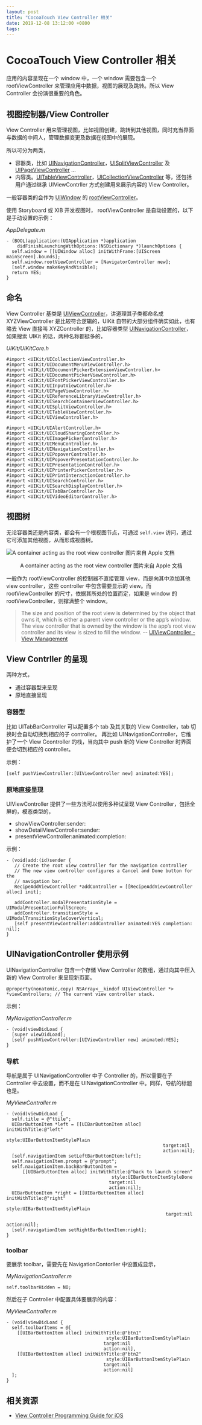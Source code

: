 ```yaml
---
layout: post
title: "CocoaTouch View Controller 相关"
date: 2019-12-08 13:12:00 +0800
tags: 
---
```

    
# CocoaTouch View Controller 相关

应用的内容呈现在一个 window 中，一个 window 需要包含一个 rootViewController 来管理应用中数据，视图的展现及跳转。所以 View Controller  会扮演很重要的角色。

## 视图控制器/View Controller

View Controller 用来管理视图，比如视图创建，跳转到其他视图，同时充当界面与数据的中间人，管理数据变更及数据在视图中的展现。

所以可分为两类，
- 容器类，比如 [UINavigationController](https://developer.apple.com/documentation/uikit/uinavigationcontroller)，[UISplitViewController](https://developer.apple.com/documentation/uikit/uisplitviewcontroller) 及 [UIPageViewController](https://developer.apple.com/documentation/uikit/uipageviewcontroller) ...
- 内容类。[UITableViewController](https://developer.apple.com/documentation/uikit/uitableviewcontroller)，[UICollectionViewController](https://developer.apple.com/documentation/uikit/uicollectionviewcontroller) 等，还包括用户通过继承 UIViewContrller 方式创建用来展示内容的 View Controller。

一般容器类的会作为 [UIWindow](https://developer.apple.com/documentation/uikit/uiwindow) 的 [rootViewController](https://developer.apple.com/documentation/uikit/uiwindow/1621581-rootviewcontroller)。

使用 Storyboard 或 XIB 开发视图时， rootViewController 是自动设置的，以下是手动设置的示例：

_AppDelegate.m_
```objc
- (BOOL)application:(UIApplication *)application
    didFinishLaunchingWithOptions:(NSDictionary *)launchOptions {
  self.window = [[UIWindow alloc] initWithFrame:[UIScreen mainScreen].bounds];
  self.window.rootViewController = [NavigatorController new];
  [self.window makeKeyAndVisible];
  return YES;
}
```

## 命名

View Controller 基类是   [UIViewController](https://developer.apple.com/documentation/uikit/uiviewcontroller?language=objc)，讲道理其子类都命名成 XYZViewController 是比较符合逻辑的，UIKit 自带的大部分组件确实如此，也有略去 View 直接叫 XYZController 的，比如容器类型 [UINavigationController](https://developer.apple.com/documentation/uikit/uinavigationcontroller)，如果搜索 UIKit 的话，两种名称都挺多的，

_UIKit/UIKitCore.h_

```objc
#import <UIKit/UICollectionViewController.h>
#import <UIKit/UIDocumentMenuViewController.h>
#import <UIKit/UIDocumentPickerExtensionViewController.h>
#import <UIKit/UIDocumentPickerViewController.h>
#import <UIKit/UIFontPickerViewController.h>
#import <UIKit/UIInputViewController.h>
#import <UIKit/UIPageViewController.h>
#import <UIKit/UIReferenceLibraryViewController.h>
#import <UIKit/UISearchContainerViewController.h>
#import <UIKit/UISplitViewController.h>
#import <UIKit/UITableViewController.h>
#import <UIKit/UIViewController.h>

#import <UIKit/UIAlertController.h>
#import <UIKit/UICloudSharingController.h>
#import <UIKit/UIImagePickerController.h>
#import <UIKit/UIMenuController.h>
#import <UIKit/UINavigationController.h>
#import <UIKit/UIPopoverController.h>
#import <UIKit/UIPopoverPresentationController.h>
#import <UIKit/UIPresentationController.h>
#import <UIKit/UIPrinterPickerController.h>
#import <UIKit/UIPrintInteractionController.h>
#import <UIKit/UISearchController.h>
#import <UIKit/UISearchDisplayController.h>
#import <UIKit/UITabBarController.h>
#import <UIKit/UIVideoEditorController.h>
```


## 视图树

无论容器类还是内容类，都会有一个根视图节点，可通过 `self.view` 访问，通过它可添加其他视图，从而形成视图树。

![A container acting as the root view controller 图片来自 Apple 文档](https://developer.apple.com/library/archive/featuredarticles/ViewControllerPGforiPhoneOS/Art/VCPG-container-acting-as-root-view-controller_2-2_2x.png)
<p align="center">A container acting as the root view controller 图片来自 Apple 文档</p>

一般作为 rootViewController 的控制器不直接管理 view，而是向其中添加其他 view controller，这些 controller 中包含需要显示的 view。而 rootViewController 的尺寸，依据其所处的位置而定，如果是 window 的 rootViewController，则撑满整个 window。

> The size and position of the root view is determined by the object that owns it, which is either a parent view controller or the app’s window. The view controller that is owned by the window is the app’s root view controller and its view is sized to fill the window.
> -- [UIViewController - View Management](https://developer.apple.com/documentation/uikit/uiviewcontroller?language=objc)


## View Contrller 的呈现

两种方式，
- 通过容器型来呈现
- 原地直接呈现

### 容器型

比如 UITabBarController 可以配置多个 tab 及其关联的 View Controller，tab 切换时会自动切换到相应的子 controller。
再比如 UINavigationController，它维护了一个 View Ccontroller 的栈，当向其中 push 新的 View Controller 时界面便会切到相应的 controller。

示例：

```objc
[self pushViewController:[UIViewController new] animated:YES];
```

### 原地直接呈现

UIViewController 提供了一些方法可以使用多种试呈现 View Controller，包括全屏的，模态类型的，

- showViewController:sender:
- showDetailViewController:sender:
- presentViewController:animated:completion:

示例：

```objc
- (void)add:(id)sender {
   // Create the root view controller for the navigation controller
   // The new view controller configures a Cancel and Done button for the
   // navigation bar.
   RecipeAddViewController *addController = [[RecipeAddViewController alloc] init];
 
   addController.modalPresentationStyle = UIModalPresentationFullScreen;
   addController.transitionStyle = UIModalTransitionStyleCoverVertical;
   [self presentViewController:addController animated:YES completion: nil];
}

```


## UINavigationController 使用示例

UINavigationController 包含一个存储 View Controller 的数组，通过向其中压入新的 View Controller 来呈现新页面。

```objc
@property(nonatomic,copy) NSArray<__kindof UIViewController *> *viewControllers; // The current view controller stack.
```

示例：

_MyNavigationController.m_
```objc
- (void)viewDidLoad {
  [super viewDidLoad];
  [self pushViewController:[UIViewController new] animated:YES];
}
```

### 导航

导航是属于 UINavigationController 中子 Controller 的，所以需要在子 Controller 中去设置，而不是在 UINavigationController 中。同样，导航的标题也是。

_MyViewController.m_
```objc
- (void)viewDidLoad {
  self.title = @"ttile";
  UIBarButtonItem *left = [[UIBarButtonItem alloc] initWithTitle:@"left"
                                                           style:UIBarButtonItemStylePlain
                                                          target:nil
                                                          action:nil];
  [self.navigationItem setLeftBarButtonItem:left];
  self.navigationItem.prompt = @"prompt";
  self.navigationItem.backBarButtonItem =
      [[UIBarButtonItem alloc] initWithTitle:@"back to launch screen"
                                       style:UIBarButtonItemStyleDone
                                      target:nil
                                      action:nil];
  UIBarButtonItem *right = [[UIBarButtonItem alloc] initWithTitle:@"right"
                                                            style:UIBarButtonItemStylePlain
                                                           target:nil
                                                           action:nil];
  [self.navigationItem setRightBarButtonItem:right];
}
```

### toolbar

要展示 toolbar，需要先在 NavigationContorller 中设置成显示，

_MyNavigationController.m_
```objc
self.toolbarHidden = NO;
```

然后在子 Controller 中配置具体要展示的内容：

_MyViewController.m_
```objc
- (void)viewDidLoad {
  self.toolbarItems = @[
    [[UIBarButtonItem alloc] initWithTitle:@"btn1"
                                     style:UIBarButtonItemStylePlain
                                    target:nil
                                    action:nil],
    [[UIBarButtonItem alloc] initWithTitle:@"btn2"
                                     style:UIBarButtonItemStylePlain
                                    target:nil
                                    action:nil]
  ];
}
```

## 相关资源

- [View Controller Programming Guide for iOS](https://developer.apple.com/library/archive/featuredarticles/ViewControllerPGforiPhoneOS/)

    